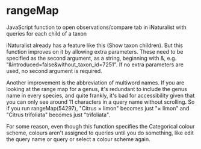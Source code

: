 # rangeMap
JavaScript function to open observations/compare tab in iNaturalist with queries for each child of a taxon

iNaturalist already has a feature like this (Show taxon children). But this function improves on it by allowing extra parameters. These need to be specified as the second argument, as a string, beginning with &, e.g. "&introduced=false&without_taxon_id=7251". If no extra parameters are used, no second argument is required.

Another improvement is the abbreviation of multiword names. If you are looking at the range map for a genus, it's redundant to include the genus name in every species, and quite frankly, it's bad for accessibility given that you can only see around 11 characters in a query name without scrolling. So if you run rangeMap(54297), "Citrus × limon" becomes just "× limon" and "Citrus trifoliata" becomes just "trifoliata".

For some reason, even though this function specifies the Categorical colour scheme, colours aren't assigned to queries until you do something, like edit the query name or query or select a colour scheme again.

